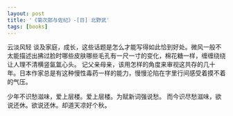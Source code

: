 ```yaml
---
layout: post
title: '《菊次郎与佐纪》-[日] 北野武'
tags: [books]
---
```


云淡风轻
谈及家庭，成长，这些话题是怎么才能写得如此恰到好处。微风一般不太能描述出拂过脸时哪些皮肤哪些毛孔有一尺一寸的变化，棉花糖一样，缠缠绕绕让人理不清横竖氤氲心头。
记父亲母亲，该用怎样的角度来审视这共存的几十年。日本作家总是有这种慢性毒药一样的能力，慢慢沦陷在字里行间感受着摸不着的气压。

少年不识愁滋味，爱上层楼。爱上层楼。为赋新词强说愁。
而今识尽愁滋味，欲说还休。欲说还休。却道天凉好个秋。